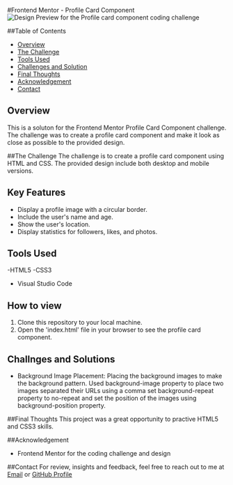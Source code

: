 #Frontend Mentor - Profile Card Component
![Design Preview for the Profile card component coding challenge](./design/desktop-preview.jpg)

##Table of Contents
- [Overview](#overview)
- [The Challenge](#the-challenge)
- [Tools Used](#tools-used)
- [Challenges and Solution](#challenges-and-solutions)
- [Final Thoughts](#final-thoughts)
- [Acknowledgement](#acknowledgment)
- [Contact](#contact)
## Overview
This is a soluton for the Frontend Mentor Profile Card Component challenge.
The challenge was to create a profile card component and make it look as close as possible 
to the provided design.

##The Challenge
The challenge is to create a profile card component using HTML and CSS.
The provided design include both desktop and mobile versions.

## Key Features 
- Display a profile image with a circular border.
- Include the user's name and age.
- Show the user's location.
- Display statistics for followers, likes, and photos.

## Tools Used 
-HTML5
-CSS3
- Visual Studio Code

## How to view 
1. Clone this repository to your local machine.
2. Open the 'index.html' file in your browser to see the profile card component.

## Challnges and Solutions 
- Background Image Placement: Placing the background images to make the background pattern.
Used background-image property to place two images separated their URLs using a comma
set background-repeat property to no-repeat and set the position of the images using background-position
property.

##Final Thoughts 
This project was a great opportunity to practive HTML5 and CSS3 skills.

##Acknowledgement
- Frontend Mentor for the coding challenge and design
  
##Contact
For review, insights and feedback, feel free to reach out to me at [Email](nellywambui060@gmail.com)
or [GitHub Profile](https://github.com/nellanjimms)
